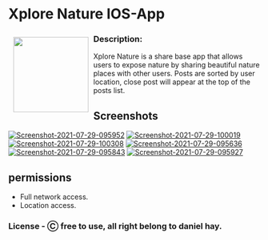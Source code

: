 # Xplore Nature IOS-App
<img src="https://i.ibb.co/DpH3szG/parking-copy.png" align="left"
width="150" hspace="10" vspace="10">
### Description:
Xplore Nature is a share base app that allows users to expose nature by sharing beautiful nature places with other users.
Posts are sorted by user location, close post will appear at the top of the posts list.


## Screenshots
<a href="https://ibb.co/zJmyHrD"><img src="https://i.ibb.co/zJmyHrD/Screenshot-2021-07-29-095952.png" alt="Screenshot-2021-07-29-095952" border="0"></a> <a href="https://ibb.co/LYQ4dC3"><img src="https://i.ibb.co/LYQ4dC3/Screenshot-2021-07-29-100019.png" alt="Screenshot-2021-07-29-100019" border="0"></a> <a href="https://ibb.co/tDjyHNV"><img src="https://i.ibb.co/tDjyHNV/Screenshot-2021-07-29-100308.png" alt="Screenshot-2021-07-29-100308" border="0"></a> <a href="https://ibb.co/d0r6thQ"><img src="https://i.ibb.co/d0r6thQ/Screenshot-2021-07-29-095636.png" alt="Screenshot-2021-07-29-095636" border="0"></a> <a href="https://ibb.co/6BSS5gD"><img src="https://i.ibb.co/6BSS5gD/Screenshot-2021-07-29-095843.png" alt="Screenshot-2021-07-29-095843" border="0"></a> <a href="https://ibb.co/xX5pYt4"><img src="https://i.ibb.co/xX5pYt4/Screenshot-2021-07-29-095927.png" alt="Screenshot-2021-07-29-095927" border="0"></a>


## permissions
* Full network access.
* Location access.
### License - Ⓒ free to use, all right belong to daniel hay.

